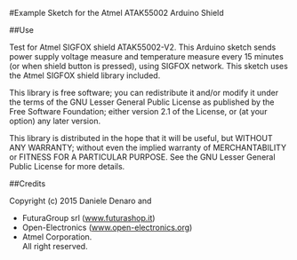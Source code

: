 #Example Sketch for the Atmel ATAK55002 Arduino Shield

##Use

  Test for Atmel SIGFOX shield ATAK55002-V2.
  This Arduino sketch sends power supply voltage measure and temperature measure
  every 15 minutes (or when shield button is pressed), using SIGFOX network.
  This sketch uses the Atmel SIGFOX shield library included.

This library is free software; you can redistribute it and/or
  modify it under the terms of the GNU Lesser General Public
  License as published by the Free Software Foundation; either
  version 2.1 of the License, or (at your option) any later version.

  This library is distributed in the hope that it will be useful,
  but WITHOUT ANY WARRANTY; without even the implied warranty of
  MERCHANTABILITY or FITNESS FOR A PARTICULAR PURPOSE.  See the GNU
  Lesser General Public License for more details.


##Credits 

 Copyright (c) 2015 Daniele Denaro and
  - FuturaGroup srl (www.futurashop.it)
  - Open-Electronics (www.open-electronics.org)
  - Atmel Corporation.  
  All right reserved.
